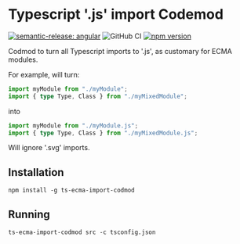 # Typescript '.js' import Codemod

[![semantic-release: angular](https://img.shields.io/badge/semantic--release-angular-e10079?logo=semantic-release)](https://github.com/semantic-release/semantic-release)
![GitHub CI](https://github.com/BrightNight-Energy/ts-ecma-import-codmod/actions/workflows/cicd.yml/badge.svg)
[![npm version](https://badge.fury.io/js/ts-ecma-import-codmod.svg)](https://badge.fury.io/js/ts-ecma-import-codmod)

Codmod to turn all Typescript imports to '.js', as customary for ECMA modules.

For example, will turn:
```typescript
import myModule from "./myModule";
import { type Type, Class } from "./myMixedModule";
```

into

```typescript
import myModule from "./myModule.js";
import { type Type, Class } from "./myMixedModule.js";
```

Will ignore '.svg' imports.

## Installation

```shell
npm install -g ts-ecma-import-codmod
````

## Running

```shell
ts-ecma-import-codmod src -c tsconfig.json
```
